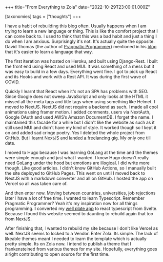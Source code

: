+++
title="From Everything to Zola"
date="2022-10-29T23:00:01.000Z"

[taxonomies] 
tags = ["thoughts"]
+++

I have a habit of rebuilding this blog often. Usually happens when I am trying to learn a new language or thing. This is like the comfort project that I can come back to. I used to think that this was a bad habit and just a thing I do when I am anxious. Surprisingly it's not. It's actually quite the opposite. David Thomas (the author of [Pragmatic Programmer](https://pragprog.com/titles/tpp20/the-pragmatic-programmer-20th-anniversary-edition/)) mentioned in his [blog](https://pragdave.me/blog/2020/05/05/advice-on-learning-a-language.html) that it's easier to learn a language that way.

The first iteration was hosted on Heroku, and built using Django-Rest. I built the front end using React and used MUI. It was something of a mess but it was easy to build in a few days. Everything went fine. I got to pick up React and its Hooks and work with a Rest API. It was during the first wave of COVID.

Quickly I learnt that React when it's not an SPA has problems with SEO. Since Google does not sweep JavaScript and only looks at the HTML it missed all the meta tags and title tags when using something like Helmet. I moved to NextJS. NextJS did not require a backend as such. I made all cool animations using framer motion. I added comments, users via NextAuth, Google OAuth and used AWS’s Amazon DocumentDB. I forget the name. I maintained this facade for a while but I didn't like the website as such as it still used MUI and didn't have my kind of style. It worked though so I kept it on and added sad cringe poetry. Yes I deleted the whole project from GitHub. But I learnt NextJS and [landed a freelancing gig](https://drreiter.com/). My only one till date.

I moved to Hugo because I was learning GoLang at the time and the themes were simple enough and just what I wanted. I know Hugo doesn't really need GoLang under the hood but emotions are illogical. I did write more though. Like good articles. I didn't know GitHub Actions, so I manually built the site deployed to GitHub Pages. This went on until I moved back to NextJS with a markdown converter and all on GitHub. I hosted the app on Vercel so all was taken care of.

And then enter now. Moving between countries, universities, job rejections later I have a lot of free time. I wanted to learn Typescript. Remember Pragmatic Programmer? Yeah it's my inspiration now for all things programming. I converted my [well plate app](wellplatelayout.xyz/) to react typescript from Svelte. Because I found this website seemed to daunting to rebuild again that too from NextJS.

After finishing that, I wanted to rebuild my site because I don't like Vercel as well. NextJS seems to locked to a Vendor. Enter Zola. Its simple. The lack of likeable themes meant I needed to learn the template which is actually pretty simple. Its on Zola now. I intend to publish a theme that I frankensteined from various themes for my site. Hopefully, everything goes alright contributing to open source for the first time.